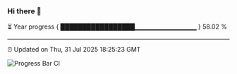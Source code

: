 ### Hi there 👋

⏳ Year progress { █████████████████▁▁▁▁▁▁▁▁▁▁▁▁▁ } 58.02 %

---

⏰ Updated on Thu, 31 Jul 2025 18:25:23 GMT

![Progress Bar CI](https://github.com/liununu/liununu/workflows/Progress%20Bar%20CI/badge.svg)
